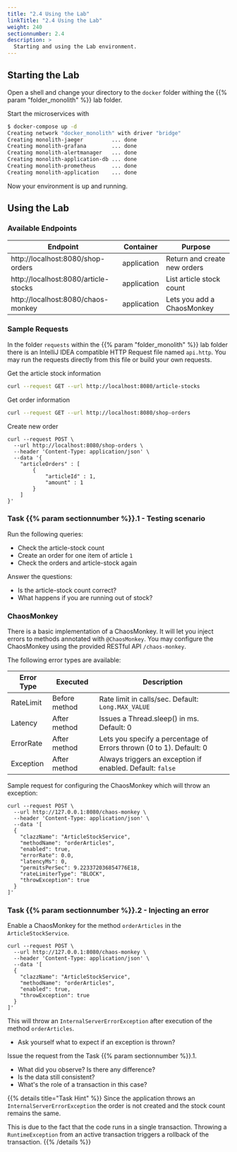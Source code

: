 ```yaml
---
title: "2.4 Using the Lab"
linkTitle: "2.4 Using the Lab"
weight: 240
sectionnumber: 2.4
description: >
  Starting and using the Lab environment.
---
```



## Starting the Lab

Open a shell and change your directory to the `docker` folder withing the {{% param "folder_monolith" %}} lab folder.

Start the microservices with
```bash
$ docker-compose up -d                          
Creating network "docker_monolith" with driver "bridge"
Creating monolith-jaeger         ... done
Creating monolith-grafana        ... done
Creating monolith-alertmanager   ... done
Creating monolith-application-db ... done
Creating monolith-prometheus     ... done
Creating monolith-application    ... done
```

Now your environment is up and running.


## Using the Lab


### Available Endpoints

Endpoint                             |  Container   | Purpose
-------------------------------------|--------------|--------------------------------
http://localhost:8080/shop-orders    | application  | Return and create new orders
http://localhost:8080/article-stocks | application  | List article stock count
http://localhost:8080/chaos-monkey   | application  | Lets you add a ChaosMonkey


### Sample Requests

In the folder `requests` within the {{% param "folder_monolith" %}} lab folder there is an IntelliJ IDEA compatible
HTTP Request file named `api.http`. You may run the requests directly from this file or build your own requests.

Get the article stock information
```bash
curl --request GET --url http://localhost:8080/article-stocks
```

Get order information
```bash
curl --request GET --url http://localhost:8080/shop-orders
```

Create new order
```
curl --request POST \
  --url http://localhost:8080/shop-orders \
  --header 'Content-Type: application/json' \
  --data '{
    "articleOrders" : [
        {
            "articleId" : 1,
            "amount" : 1
        }
    ]
}'
```


### Task {{% param sectionnumber %}}.1 - Testing scenario

Run the following queries:

* Check the article-stock count
* Create an order for one item of article `1`  
* Check the orders and article-stock again

Answer the questions:

* Is the article-stock count correct?
* What happens if you are running out of stock?


### ChaosMonkey

There is a basic implementation of a ChaosMonkey. It will let you inject errors to methods annotated with `@ChaosMonkey`.
You may configure the ChaosMonkey using the provided RESTful API `/chaos-monkey`.

The following error types are available:

Error Type  |    Executed    | Description
------------|----------------|--------------------------------------------
RateLimit   | Before method  | Rate limit in calls/sec. Default: `Long.MAX_VALUE`
Latency     | After method   | Issues a Thread.sleep() in ms. Default: 0
ErrorRate   | After method   | Lets you specify a percentage of Errors thrown (0 to 1). Default: 0
Exception   | After method   | Always triggers an exception if enabled. Default: `false`

Sample request for configuring the ChaosMonkey which will throw an exception:
```
curl --request POST \
  --url http://127.0.0.1:8080/chaos-monkey \
  --header 'Content-Type: application/json' \
  --data '[
  {
    "clazzName": "ArticleStockService",
    "methodName": "orderArticles",
    "enabled": true,
    "errorRate": 0.0,
    "latencyMs": 0,
    "permitsPerSec": 9.223372036854776E18,
    "rateLimiterType": "BLOCK",
    "throwException": true
  }
]'
```


### Task {{% param sectionnumber %}}.2 - Injecting an error

Enable a ChaosMonkey for the method `orderArticles` in the `ArticleStockService`.
```
curl --request POST \
  --url http://127.0.0.1:8080/chaos-monkey \
  --header 'Content-Type: application/json' \
  --data '[
  {
    "clazzName": "ArticleStockService",
    "methodName": "orderArticles",
    "enabled": true,
    "throwException": true
  }
]'
```
This will throw an `InternalServerErrorException` after execution of the method `orderArticles`.

* Ask yourself what to expect if an exception is thrown?

Issue the request from the Task {{% param sectionnumber %}}.1.

* What did you observe? Is there any difference?
* Is the data still consistent?
* What's the role of a transaction in this case?


{{% details title="Task Hint" %}}
Since the application throws an `InternalServerErrorException` the order is not created and the stock count remains the
same.

This is due to the fact that the code runs in a single transaction. Throwing a `RuntimeException` from an active
transaction triggers a rollback of the transaction. {{% /details %}}
